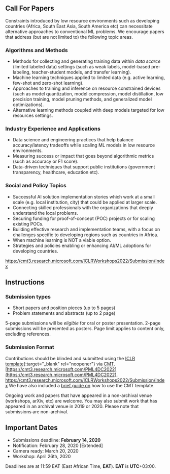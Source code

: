 ## Call For Papers

Constraints introduced by low resource environments such as developing countries (Africa, South East Asia, South America etc) can  necessitate alternative approaches to conventional ML problems. We encourage papers that address (but are not limited to) the following topic areas. 

### Algorithms and Methods 

- Methods for collecting and generating training data within _data scarce_ (limited labeled data) settings (such as weak labels, model-based pre-labeling, teacher-student models, and transfer learning).
- Machine learning techniques applied to limited data (e.g. active learning, few-shot and zero-shot learning).
- Approaches to training and inference on resource constrained devices (such as model quantization, model compression, model distillation, low precision training, model pruning methods, and generalized model optimizations).
- Alternative learning methods coupled with deep models targeted for low resources settings.

### Industry Experience and Applications

- Data science and engineering practices that help balance accuracy/latency tradeoffs while scaling ML models in low resource environments.
- Measuring success or impact that goes beyond algorithmic metrics (such as accuracy or F1 score).
- Data-driven techniques that support public institutions (government transparency, healthcare, education etc).

### Social and Policy Topics 

- Successful AI solution implementation stories which work at a small scale (e.g. local institution, city) that could be applied at larger scale.
- Connecting skilled professionals with the organizations that deeply understand the local problems.
- Securing funding for proof-of-concept (POC) projects or for scaling existing POCs.
- Building effective research and implementation teams, with a focus on challenges specific to developing regions such as countries in Africa.
- When machine learning is NOT a viable option.
- Strategies and policies enabling or enhancing AI/ML adoptions for developing countries.


https://cmt3.research.microsoft.com/ICLRWorkshops2022/Submission/Index
## Instructions

### Submission types
- Short papers and position pieces (up to 5 pages)
- Problem statements and abstracts (up to 2 page)

5-page submissions will be _eligible_ for oral or poster presentation. 2-page submissions will be presented as posters. Page limit applies to content only, excluding references.

### Submission Format
Contributions should be blinded and submitted using the [ICLR template](https://github.com/ICLR/Master-Template/blob/master/archive/iclr2020.zip){:target="_blank" rel="noopener"} via [CMT](https://cmt3.research.microsoft.com/PML4DC2022).   
[https://cmt3.research.microsoft.com/PML4DC2022](https://cmt3.research.microsoft.com/PML4DC2022). https://cmt3.research.microsoft.com/ICLRWorkshops2022/Submission/Index
We have also included a [brief guide on](formatting) how to use the CMT template.

Ongoing work and papers that have appeared in a non-archival venue (workshops, arXiv, etc) are welcome. You may also submit work that has appeared in an archival venue in 2019 or 2020. Please note that submissions are non-archival.

## Important Dates

- Submissions deadline:         **February 14, 2020**
- Notification:                 February 28, 2020 [Extended]
- Camera ready:                 March 20, 2020
- Workshop:                     April 26th, 2020

Deadlines are at 11:59 EAT (East African Time, **EAT**). **EAT** is **UTC**+03:00.

